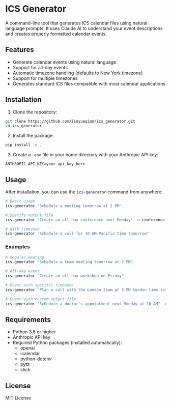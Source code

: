 # ICS Generator

A command-line tool that generates ICS calendar files using natural language prompts. It uses Claude AI to understand your event descriptions and creates properly formatted calendar events.

## Features

- Generate calendar events using natural language
- Support for all-day events
- Automatic timezone handling (defaults to New York timezone)
- Support for multiple timezones
- Generates standard ICS files compatible with most calendar applications

## Installation

1. Clone the repository:
```bash
git clone https://github.com/linyueqian/ics_generator.git
cd ics_generator
```

2. Install the package:
```bash
pip install -e .
```

3. Create a `.env` file in your home directory with your Anthropic API key:
```
ANTHROPIC_API_KEY=your_api_key_here
```

## Usage

After installation, you can use the `ics-generator` command from anywhere:

```bash
# Basic usage
ics-generator "Schedule a meeting tomorrow at 2 PM"

# Specify output file
ics-generator "Create an all-day conference next Monday" -o conference.ics

# With timezone
ics-generator "Schedule a call for 10 AM Pacific time tomorrow"
```

### Examples

```bash
# Regular meeting
ics-generator "Schedule a team meeting tomorrow at 2 PM"

# All-day event
ics-generator "Create an all-day workshop on Friday"

# Event with specific timezone
ics-generator "Plan a call with the London team at 3 PM London time tomorrow"

# Event with custom output file
ics-generator "Schedule a doctor's appointment next Monday at 10 AM" -o appointment.ics
```

## Requirements

- Python 3.6 or higher
- Anthropic API key
- Required Python packages (installed automatically):
  - openai
  - icalendar
  - python-dotenv
  - pytz
  - click

## License

MIT License 